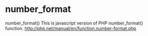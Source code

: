 # number_format
number_format()
This is javascript version of PHP number_format() function.
http://php.net/manual/en/function.number-format.php
